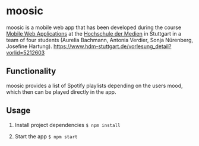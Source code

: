 # moosic

moosic is a mobile web app that has been developed during the course [Mobile Web Applications](https://www.hdm-stuttgart.de/vorlesung_detail?vorlid=5212603) at the [Hochschule der Medien](https://www.hdm-stuttgart.de/index_html) in Stuttgart in a team of four students (Aurelia Bachmann, Antonia Verdier, Sonja Nürenberg, Josefine Hartung). https://www.hdm-stuttgart.de/vorlesung_detail?vorlid=5212603


## Functionality

moosic provides a list of Spotify playlists depending on the users mood, which then can be played directly in the app.


## Usage

1. Install project dependencies
`$ npm install`

2. Start the app 
`$ npm start`
